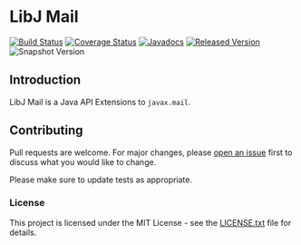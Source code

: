 # LibJ Mail

[![Build Status](https://github.com/libj/mail/actions/workflows/build.yml/badge.svg)](https://github.com/libj/mail/actions/workflows/build.yml)
[![Coverage Status](https://coveralls.io/repos/github/libj/mail/badge.svg?branch=master)](https://coveralls.io/github/libj/mail?branch=master)
[![Javadocs](https://www.javadoc.io/badge/org.libj/mail.svg)](https://www.javadoc.io/doc/org.libj/mail)
[![Released Version](https://img.shields.io/maven-central/v/org.libj/mail.svg)](https://mvnrepository.com/artifact/org.libj/mail)
![Snapshot Version](https://img.shields.io/nexus/s/org.libj/mail?label=maven-snapshot&server=https%3A%2F%2Foss.sonatype.org)

## Introduction

LibJ Mail is a Java API Extensions to `javax.mail`.

## Contributing

Pull requests are welcome. For major changes, please [open an issue](../../issues) first to discuss what you would like to change.

Please make sure to update tests as appropriate.

### License

This project is licensed under the MIT License - see the [LICENSE.txt](LICENSE.txt) file for details.